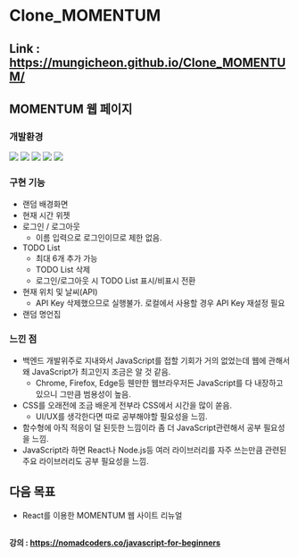 # Clone_MOMENTUM

## Link : https://mungicheon.github.io/Clone_MOMENTUM/

## MOMENTUM 웹 페이지

### 개발환경
<img src="https://img.shields.io/badge/Javascript-F7DF1E?style=flat-square&logo=javascript&logoColor=black"/> <img src="https://img.shields.io/badge/HTML5-E34F26?style=flat-square&logo=html5&logoColor=white"/> <img src="https://img.shields.io/badge/CSS3-1572B6?style=flat-square&logo=css3&logoColor=white"/> <img src="https://img.shields.io/badge/VisualStudio-5C2D91?style=flat-square&logo=visualstudio&logoColor=white"/> <img src="https://img.shields.io/badge/Windows10-0078D6?style=flat-square&logo=windows&logoColor=white"/> 

### 구현 기능
* 랜덤 배경화면
* 현재 시간 위젯
* 로그인 / 로그아웃
  * 이름 입력으로 로그인이므로 제한 없음.
* TODO List
  * 최대 6개 추가 가능
  * TODO List 삭제
  * 로그인/로그아웃 시 TODO List 표시/비표시 전환
* 현재 위치 및 날씨(API)
  * API Key 삭제했으므로 실행불가. 로컬에서 사용할 경우 API Key 재설정 필요
* 랜덤 명언집

### 느낀 점
* 백엔드 개발위주로 지내와서 JavaScript를 접할 기회가 거의 없었는데 웹에 관해서 왜 JavaScript가 최고인지 조금은 알 것 같음.
  * Chrome, Firefox, Edge등 웬만한 웹브라우저든 JavaScript를 다 내장하고 있으니 그만큼 범용성이 높음.
* CSS를 오래전에 조금 배운게 전부라 CSS에서 시간을 많이 쏟음.
  * UI/UX를 생각한다면 따로 공부해야할 필요성을 느낌.
* 함수형에 아직 적응이 덜 된듯한 느낌이라 좀 더 JavaScript관련해서 공부 필요성을 느낌.
* JavaScript라 하면 React나 Node.js등 여러 라이브러리를 자주 쓰는만큼 관련된 주요 라이브러리도 공부 필요성을 느낌.

## 다음 목표
* React를 이용한 MOMENTUM 웹 사이트 리뉴얼

##
#### 강의 : https://nomadcoders.co/javascript-for-beginners
